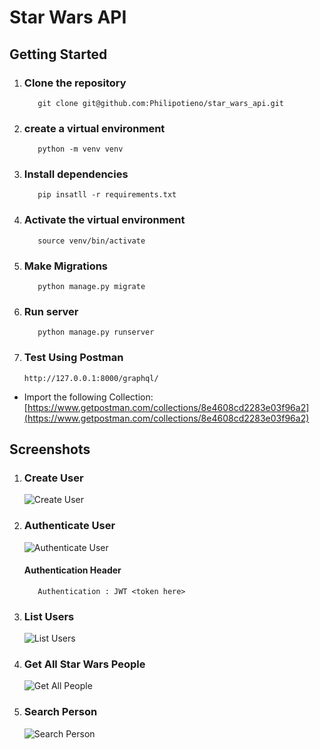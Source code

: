 #  Star Wars API

## Getting Started
1. ### Clone the repository
   ```
      git clone git@github.com:Philipotieno/star_wars_api.git
   ```
2. ### create a virtual environment
   ```
      python -m venv venv
   ```
3. ### Install dependencies
   ```
      pip insatll -r requirements.txt
   ```
4. ### Activate the virtual environment
   ```
      source venv/bin/activate
   ```
5. ### Make Migrations
   ```
      python manage.py migrate
   ```
6. ### Run server
   ```
      python manage.py runserver
   ```
7. ### Test Using Postman
   ```http://127.0.0.1:8000/graphql/```
- Import the following Collection: [https://www.getpostman.com/collections/8e4608cd2283e03f96a2](https://www.getpostman.com/collections/8e4608cd2283e03f96a2)
 

## Screenshots

1. ### Create User
   ![Create User](https://github.com/Philipotieno/star_wars_api/blob/develop/images/create_user.png)

2. ### Authenticate User
   ![Authenticate User](https://github.com/Philipotieno/star_wars_api/blob/develop/images/auth_user.png)

   #### Authentication Header
      ```
         Authentication : JWT <token here>
      ```
3. ### List Users
   ![List Users](https://github.com/Philipotieno/star_wars_api/blob/develop/images/list_users.png)

4. ### Get All Star Wars People
   ![Get All People](https://github.com/Philipotieno/star_wars_api/blob/develop/images/get_all_people.png)
5. ### Search Person
   ![Search Person](https://github.com/Philipotieno/star_wars_api/blob/develop/images/search_person.png)